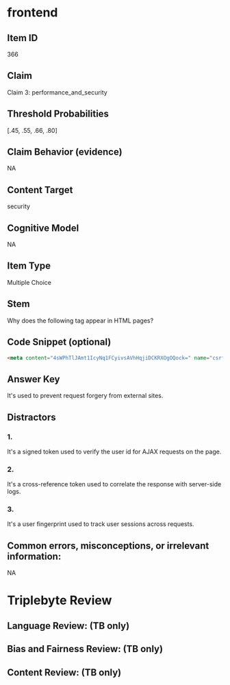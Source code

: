 # frontend

## Item ID
366

## Claim
Claim 3: performance_and_security

## Threshold Probabilities
[.45, .55, .66, .80]

## Claim Behavior (evidence)
NA

## Content Target
security

## Cognitive Model
NA

## Item Type
Multiple Choice

## Stem
Why does the following tag appear in HTML pages?

## Code Snippet (optional)
```html
<meta content="4sWPhTlJAmt1IcyNq1FCyivsAVhHqjiDCKRXOgOQock=" name="csrf-token" />
```

## Answer Key
It's used to prevent request forgery from external sites.

## Distractors

### 1.
It's a signed token used to verify the user id for AJAX requests on the page.

### 2.
It's a cross-reference token used to correlate the response with server-side logs.

### 3.
It's a user fingerprint used to track user sessions across requests.

## Common errors, misconceptions, or irrelevant information:
NA

# Triplebyte Review


## Language Review: (TB only)


## Bias and Fairness Review: (TB only)


## Content Review: (TB only)

